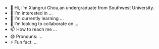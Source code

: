 - 👋 Hi, I’m Xiangrui Chou,an undergraduate from Southwest University.
- 👀 I’m interested in ...
- 🌱 I’m currently learning ...
- 💞️ I’m looking to collaborate on ...
- 📫 How to reach me ...
- 😄 Pronouns: ...
- ⚡ Fun fact: ...

<!---
400lai/400lai is a ✨ special ✨ repository because its `README.md` (this file) appears on your GitHub profile.
You can click the Preview link to take a look at your changes.
--->
